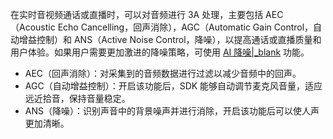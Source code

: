 在实时音视频通话或直播时，可以对音频进行 3A 处理，主要包括 AEC（Acoustic Echo Cancelling，回声消除），AGC（Automatic Gain Control，自动增益控制）和 ANS（Active Noise Control，降噪），以提高通话或直播质量和用户体验。如果用户需要更加激进的降噪策略，可使用 [AI 降噪\|_blank](!AIDenoise_frame) 功能。

- AEC（回声消除）：对采集到的音频数据进行过滤以减少音频中的回声。
- AGC（自动增益控制）：开启该功能后，SDK 能够自动调节麦克风音量，适应远近拾音，保持音量稳定。
- ANS（降噪）：识别声音中的背景噪声并进行消除，开启该功能后可以使人声更加清晰。
